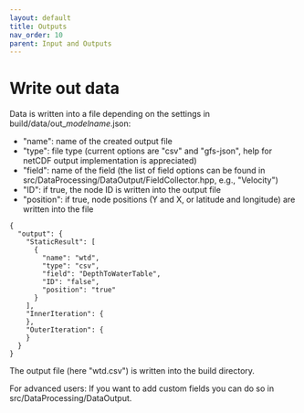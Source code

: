 ```yaml
---
layout: default
title: Outputs
nav_order: 10
parent: Input and Outputs 
---
```


# Write out data
Data is written into a file depending on the settings in build/data/out_*modelname*.json:
* "name": name of the created  output file
* "type": file type (current options are "csv" and "gfs-json", help for netCDF output implementation is appreciated)
* "field": name of the field (the list of field options can be found in src/DataProcessing/DataOutput/FieldCollector.hpp, e.g., "Velocity")
* "ID": if true, the node ID is written into the output file
* "position": if true, node positions (Y and X, or latitude and longitude) are written into the file

```
{
  "output": {
    "StaticResult": [
      {
        "name": "wtd",
        "type": "csv",
        "field": "DepthToWaterTable",
        "ID": "false",
        "position": "true"
      }
    ],
    "InnerIteration": {
    },
    "OuterIteration": {
    }
  }
}

```
The output file (here "wtd.csv") is written into the build directory.

For advanced users: If you want to add custom fields you can do so in src/DataProcessing/DataOutput.
